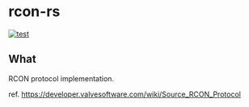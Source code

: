 # rcon-rs

[![test](https://github.com/tukeJonny/rcon-rs/actions/workflows/test.yml/badge.svg)](https://github.com/tukeJonny/rcon-rs/actions/workflows/test.yml)

## What

RCON protocol implementation.

ref. https://developer.valvesoftware.com/wiki/Source_RCON_Protocol